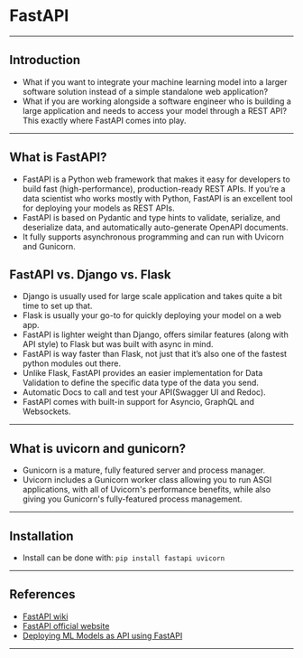 # FastAPI
***

## Introduction
- What if you want to integrate your machine learning model into a larger software solution instead of a simple standalone web application?
- What if you are working alongside a software engineer who is building a large application and needs to access your model through a REST API? This exactly where FastAPI comes into play.
***

## What is FastAPI?
- FastAPI is a Python web framework that makes it easy for developers to build fast (high-performance), production-ready REST APIs. If you’re a data scientist who works mostly with Python, FastAPI is an excellent tool for deploying your models as REST APIs. 
- FastAPI is based on Pydantic and type hints to validate, serialize, and deserialize data, and automatically auto-generate OpenAPI documents. 
- It fully supports asynchronous programming and can run with Uvicorn and Gunicorn. 

## FastAPI vs. Django vs. Flask
- Django is usually used for large scale application and takes quite a bit time to set up that.
- Flask is usually your go-to for quickly deploying your model on a web app. 
- FastAPI is lighter weight than Django, offers similar features (along with API style) to Flask but was built with async in mind. 
- FastAPI is way faster than Flask, not just that it’s also one of the fastest python modules out there.
- Unlike Flask, FastAPI provides an easier implementation for Data Validation to define the specific data type of the data you send.
- Automatic Docs to call and test your API(Swagger UI and Redoc).
- FastAPI comes with built-in support for Asyncio, GraphQL and Websockets.
***

## What is uvicorn and gunicorn?
- Gunicorn is a mature, fully featured server and process manager. 
- Uvicorn includes a Gunicorn worker class allowing you to run ASGI applications, with all of Uvicorn's performance benefits, while also giving you Gunicorn's fully-featured process management.
***

## Installation
- Install can be done with: `pip install fastapi uvicorn`
***

## References
- [FastAPI wiki](https://en.wikipedia.org/wiki/FastAPI)
- [FastAPI official website](https://fastapi.tiangolo.com/)
- [Deploying ML Models as API using FastAPI](https://www.geeksforgeeks.org/deploying-ml-models-as-api-using-fastapi/?ref=rp)
***

